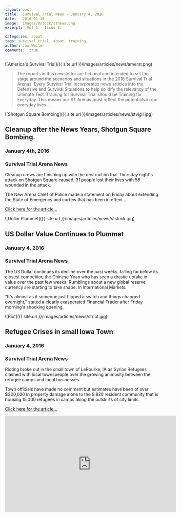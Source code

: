 ```yaml
---
layout: post
title:  Survival Trial News - January 4, 2016
date:   2016-01-15  
image:  images/@stock/stnews.png
excerpt:  Vol 1 - Issue 3. 

categories: about
tags: survival trial, about, training, 
author: Jon Weiler
comments:  true
---
```


![America's Survival Trial]({{ site.url }}/images/articles/news/amerst.png)

> The reports in this newsletter are fictional and intended to set the stage around the scenarios and situations in the 2016 Survival Trial Arenas.  Every Survival Trial incorporates news articles into the Defensive and Survival Situations to help solidify the relevancy of the Ultimate Test.  Training for Survival Trial should be Training for Everyday.  This means our ST Arenas must reflect the potentials in our everyday lives... 

![Shotgun Square Bombing]({{ site.url }}/images/articles/news/stvigil.jpg)

## Cleanup after the News Years, Shotgun Square Bombing.
### January 4th, 2016
### Survival Trial Arena News

Cleanup crews are finishing up with the destruction that Thursday night's attack on Shotgun Square caused.  31 people lost their lives with 58 wounded in the attack. 

The New Arena Chief of Police made a statement on Friday about extending the State of Emergency and curfew that has been in effect...


[Click here for the article...](www.bbc.com/news/world-europe-34818994)

![Dollar Plummet]({{ site.url }}/images/articles/news/ststock.jpg)

## US Dollar Value Continues to Plummet
### January 4, 2016
### Survival Trial Arena News

The US Dollar continues its decline over the past weeks, falling far below its closest competitor, the Chinese Yuan who has seen a drastic uptake in value over the past few weeks.  Rumblings about a new global reserve currency are starting to take shape.  In International Markets.

"It's almost as if someone just flipped a switch and things changed overnight," stated a clearly exasperated Financial Trader after Friday morning's shocking opening.



![Riot]({{ site.url }}/images/articles/news/striot.jpg)

## Refugee Crises in small Iowa Town
### January 4, 2016
### Survival Trial Arena News

Rioting broke out in the small town of LeRourke, IA as Syrian Refugees clashed with local townspeople over the growing animosity between the refugee camps and local businesses.

Town officials have made no comment but estimates have been of over $300,000 in property damage alone to the 9,820 resident community that is housing 15,000 refugees in camps along the outskirts of city limits.

[Click here for the article...](https://www.washingtonpost.com/world/europe/a-refugee-riot-puts-a-german-town-on-edge/2015/10/01/fa9075bc-65f5-11e5-bdb6-6861f4521205_story.html)

<iframe width="560" height="315" src="https://www.youtube.com/embed/xtLLCwNk9FI" frameborder="0" allowfullscreen></iframe>

